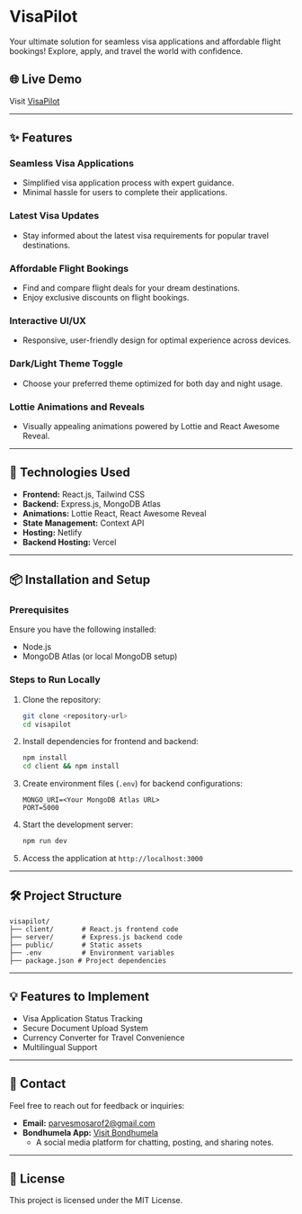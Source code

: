 # VisaPilot

Your ultimate solution for seamless visa applications and affordable flight bookings! Explore, apply, and travel the world with confidence.

## 🌐 Live Demo
Visit [VisaPilot](https://bondhumela.netlify.app/) 

---

## ✨ Features

### Seamless Visa Applications
- Simplified visa application process with expert guidance.
- Minimal hassle for users to complete their applications.

### Latest Visa Updates
- Stay informed about the latest visa requirements for popular travel destinations.

### Affordable Flight Bookings
- Find and compare flight deals for your dream destinations.
- Enjoy exclusive discounts on flight bookings.

### Interactive UI/UX
- Responsive, user-friendly design for optimal experience across devices.

### Dark/Light Theme Toggle
- Choose your preferred theme optimized for both day and night usage.

### Lottie Animations and Reveals
- Visually appealing animations powered by Lottie and React Awesome Reveal.

---

## 🚀 Technologies Used

- **Frontend:** React.js, Tailwind CSS
- **Backend:** Express.js, MongoDB Atlas
- **Animations:** Lottie React, React Awesome Reveal
- **State Management:** Context API
- **Hosting:** Netlify
- **Backend Hosting:** Vercel

---

## 📦 Installation and Setup

### Prerequisites
Ensure you have the following installed:
- Node.js
- MongoDB Atlas (or local MongoDB setup)

### Steps to Run Locally

1. Clone the repository:
   ```bash
   git clone <repository-url>
   cd visapilot
   ```

2. Install dependencies for frontend and backend:
   ```bash
   npm install
   cd client && npm install
   ```

3. Create environment files (`.env`) for backend configurations:
   ```env
   MONGO_URI=<Your MongoDB Atlas URL>
   PORT=5000
   ```

4. Start the development server:
   ```bash
   npm run dev
   ```

5. Access the application at `http://localhost:3000`

---

## 🛠 Project Structure
```
visapilot/
├── client/       # React.js frontend code
├── server/       # Express.js backend code
├── public/       # Static assets
├── .env          # Environment variables
├── package.json # Project dependencies
```

---

## 💡 Features to Implement
- Visa Application Status Tracking
- Secure Document Upload System
- Currency Converter for Travel Convenience
- Multilingual Support

---

## 📧 Contact
Feel free to reach out for feedback or inquiries:
- **Email:** [parvesmosarof2@gmail.com](mailto:parvesmosarof2@gmail.com)
- **Bondhumela App:** [Visit Bondhumela](https://bondhumela.netlify.app/)
  - A social media platform for chatting, posting, and sharing notes.

---

## 📜 License
This project is licensed under the MIT License.

